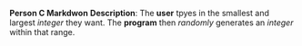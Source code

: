 **Person C Markdwon**
**Description**: The **user** tpyes in the smallest and largest *integer* they want. The **program** then *randomly* generates an *integer* within that range.
